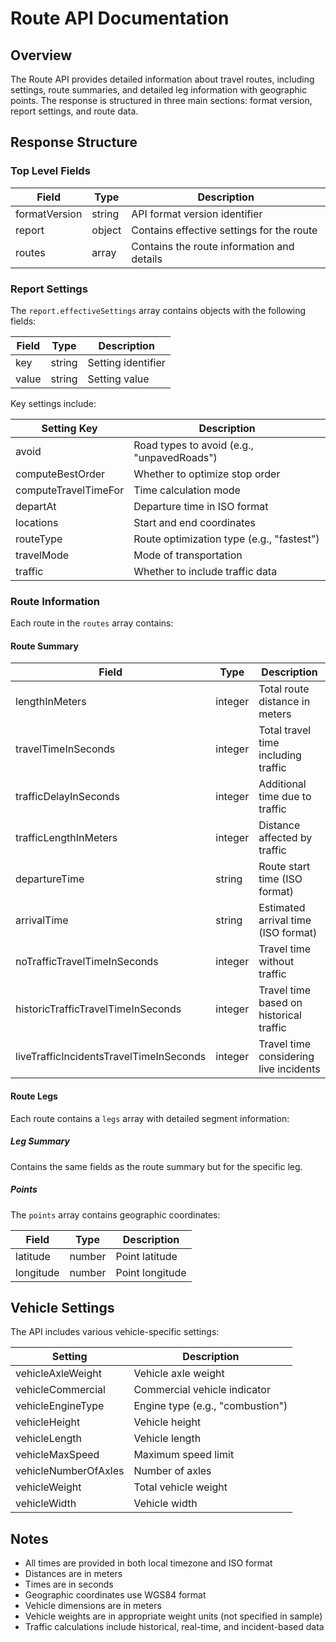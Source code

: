 # Route API Documentation

## Overview

The Route API provides detailed information about travel routes, including settings, route summaries, and detailed leg information with geographic points. The response is structured in three main sections: format version, report settings, and route data.

## Response Structure

### Top Level Fields

| Field | Type | Description |
|-------|------|-------------|
| formatVersion | string | API format version identifier |
| report | object | Contains effective settings for the route |
| routes | array | Contains the route information and details |

### Report Settings

The `report.effectiveSettings` array contains objects with the following fields:

| Field | Type | Description |
|-------|------|-------------|
| key | string | Setting identifier |
| value | string | Setting value |

Key settings include:

| Setting Key | Description |
|-------------|-------------|
| avoid | Road types to avoid (e.g., "unpavedRoads") |
| computeBestOrder | Whether to optimize stop order |
| computeTravelTimeFor | Time calculation mode |
| departAt | Departure time in ISO format |
| locations | Start and end coordinates |
| routeType | Route optimization type (e.g., "fastest") |
| travelMode | Mode of transportation |
| traffic | Whether to include traffic data |

### Route Information

Each route in the `routes` array contains:

#### Route Summary

| Field | Type | Description |
|-------|------|-------------|
| lengthInMeters | integer | Total route distance in meters |
| travelTimeInSeconds | integer | Total travel time including traffic |
| trafficDelayInSeconds | integer | Additional time due to traffic |
| trafficLengthInMeters | integer | Distance affected by traffic |
| departureTime | string | Route start time (ISO format) |
| arrivalTime | string | Estimated arrival time (ISO format) |
| noTrafficTravelTimeInSeconds | integer | Travel time without traffic |
| historicTrafficTravelTimeInSeconds | integer | Travel time based on historical traffic |
| liveTrafficIncidentsTravelTimeInSeconds | integer | Travel time considering live incidents |

#### Route Legs

Each route contains a `legs` array with detailed segment information:

##### Leg Summary
Contains the same fields as the route summary but for the specific leg.

##### Points
The `points` array contains geographic coordinates:

| Field | Type | Description |
|-------|------|-------------|
| latitude | number | Point latitude |
| longitude | number | Point longitude |

## Vehicle Settings

The API includes various vehicle-specific settings:

| Setting | Description |
|---------|-------------|
| vehicleAxleWeight | Vehicle axle weight |
| vehicleCommercial | Commercial vehicle indicator |
| vehicleEngineType | Engine type (e.g., "combustion") |
| vehicleHeight | Vehicle height |
| vehicleLength | Vehicle length |
| vehicleMaxSpeed | Maximum speed limit |
| vehicleNumberOfAxles | Number of axles |
| vehicleWeight | Total vehicle weight |
| vehicleWidth | Vehicle width |

## Notes

- All times are provided in both local timezone and ISO format
- Distances are in meters
- Times are in seconds
- Geographic coordinates use WGS84 format
- Vehicle dimensions are in meters
- Vehicle weights are in appropriate weight units (not specified in sample)
- Traffic calculations include historical, real-time, and incident-based data